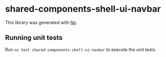 # shared-components-shell-ui-navbar

This library was generated with [Nx](https://nx.dev).

## Running unit tests

Run `nx test shared-components-shell-ui-navbar` to execute the unit tests.
